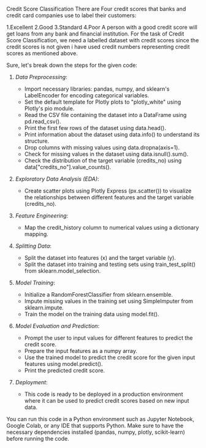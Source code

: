 Credit Score Classification
There are Four credit scores that banks and credit card companies use to label their customers:

1.Excellent
2.Good
3.Standard
4.Poor
A person with a good credit score will get loans from any bank and financial institution. For the task of Credit Score Classification, we need a labelled dataset with credit scores since the credit scores is not given i have used credit numbers representing credit scores as mentioned above.

Sure, let's break down the steps for the given code:

1. *Data Preprocessing*:
   - Import necessary libraries: pandas, numpy, and sklearn's LabelEncoder for encoding categorical variables.
   - Set the default template for Plotly plots to "plotly_white" using Plotly's pio module.
   - Read the CSV file containing the dataset into a DataFrame using pd.read_csv().
   - Print the first few rows of the dataset using data.head().
   - Print information about the dataset using data.info() to understand its structure.
   - Drop columns with missing values using data.dropna(axis=1).
   - Check for missing values in the dataset using data.isnull().sum().
   - Check the distribution of the target variable (credits_no) using data["credits_no"].value_counts().

2. *Exploratory Data Analysis (EDA)*:
   - Create scatter plots using Plotly Express (px.scatter()) to visualize the relationships between different features and the target variable (credits_no).

3. *Feature Engineering*:
   - Map the credit_history column to numerical values using a dictionary mapping.

4. *Splitting Data*:
   - Split the dataset into features (x) and the target variable (y).
   - Split the dataset into training and testing sets using train_test_split() from sklearn.model_selection.

5. *Model Training*:
   - Initialize a RandomForestClassifier from sklearn.ensemble.
   - Impute missing values in the training set using SimpleImputer from sklearn.impute.
   - Train the model on the training data using model.fit().

6. *Model Evaluation and Prediction*:
   - Prompt the user to input values for different features to predict the credit score.
   - Prepare the input features as a numpy array.
   - Use the trained model to predict the credit score for the given input features using model.predict().
   - Print the predicted credit score.

7. *Deployment*:
   - This code is ready to be deployed in a production environment where it can be used to predict credit scores based on new input data.

You can run this code in a Python environment such as Jupyter Notebook, Google Colab, or any IDE that supports Python. Make sure to have the necessary dependencies installed (pandas, numpy, plotly, scikit-learn) before running the code.
